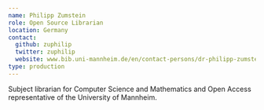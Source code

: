 ```yaml
---
name: Philipp Zumstein
role: Open Source Librarian
location: Germany
contact:
  github: zuphilip
  twitter: zuphilip
  website: www.bib.uni-mannheim.de/en/contact-persons/dr-philipp-zumstein/
type: production
---
```


Subject librarian for Computer Science and Mathematics and Open Access representative of the University of Mannheim.
